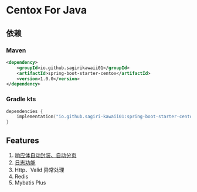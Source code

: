 # Centox For Java


## 依赖
### Maven

```xml
<dependency>
    <groupId>io.github.sagirikawaii01</groupId>
    <artifactId>spring-boot-starter-centox</artifactId>
    <version>1.0.0</version>
</dependency>
```

### Gradle kts
```kotlin
dependencies {
    implementation("io.github.sagiri-kawaii01:spring-boot-starter-centox:1.0.0")
}
```

## Features

1. [响应体自动封装、自动分页](../response_body.md)
2. [日志功能](../log.md)
3. Http、Valid 异常处理
4. Redis
5. Mybatis Plus


